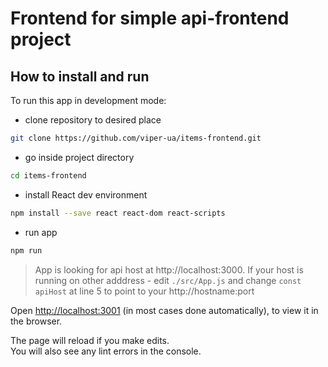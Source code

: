 # Frontend for simple api-frontend project

## How to install and run
To run this app in development mode:
- clone repository to desired place
```bash
git clone https://github.com/viper-ua/items-frontend.git
```
- go inside project directory
```bash
cd items-frontend
```
- install React dev environment 
```bash
npm install --save react react-dom react-scripts
```

- run app
```bash
npm run
```
>App is looking for api host at http://localhost:3000. If your host is running on other adddress -  edit `./src/App.js` and change `const apiHost` at line 5 to point to your http://hostname:port

Open [http://localhost:3001](http://localhost:3001) (in most cases done automatically), to view it in the browser.
 
The page will reload if you make edits.<br>
You will also see any lint errors in the console.

